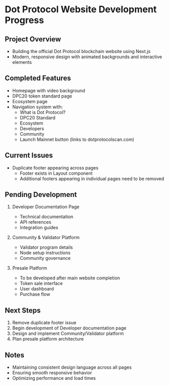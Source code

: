 # Dot Protocol Website Development Progress

## Project Overview
- Building the official Dot Protocol blockchain website using Next.js
- Modern, responsive design with animated backgrounds and interactive elements

## Completed Features
- Homepage with video background
- DPC20 token standard page
- Ecosystem page
- Navigation system with:
  - What is Dot Protocol?
  - DPC20 Standard
  - Ecosystem
  - Developers
  - Community
  - Launch Mainnet button (links to dotprotocolscan.com)

## Current Issues
- Duplicate footer appearing across pages
  - Footer exists in Layout component
  - Additional footers appearing in individual pages need to be removed

## Pending Development
1. Developer Documentation Page
   - Technical documentation
   - API references
   - Integration guides

2. Community & Validator Platform
   - Validator program details
   - Node setup instructions
   - Community governance

3. Presale Platform
   - To be developed after main website completion
   - Token sale interface
   - User dashboard
   - Purchase flow

## Next Steps
1. Remove duplicate footer issue
2. Begin development of Developer documentation page
3. Design and implement Community/Validator platform
4. Plan presale platform architecture

## Notes
- Maintaining consistent design language across all pages
- Ensuring smooth responsive behavior
- Optimizing performance and load times 